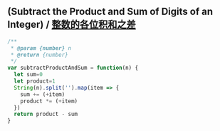 ## (Subtract the Product and Sum of Digits of an Integer) / [整数的各位积和之差](https://leetcode-cn.com/problems/subtract-the-product-and-sum-of-digits-of-an-integer/submissions/)

```js
/**
 * @param {number} n
 * @return {number}
 */
var subtractProductAndSum = function(n) {
  let sum=0
  let product=1
  String(n).split('').map(item => {
    sum += (+item)
    product *= (+item)
  })
  return product - sum
}
```